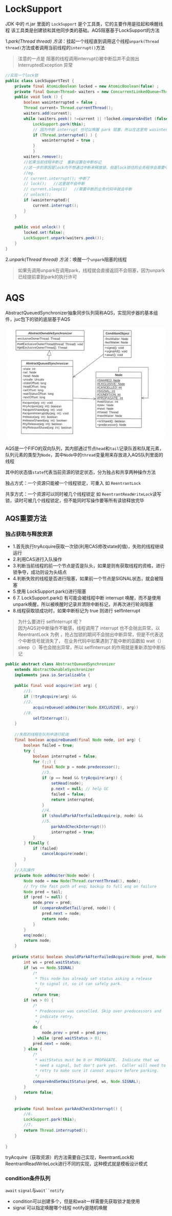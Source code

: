 # LockSupport 
JDK 中的 rt.jar 里面的 `LockSupport` 是个工具类，它的主要作用是挂起和唤醒线程
该工具类是创建锁和其他同步类的基础。AQS阻塞基于LockSupport的方法

1.*park(Thread thread) 方法*：挂起一个线程直到调用这个线程`unpark(Thread thread)`方法或者调用当前线程的`interrupt()`方法

> 注意的一点是 阻塞的线程调用interrupt()被中断后并不会抛出 InterruptedException 异常
```java
//实现一个lock锁
public class LockSupportTest {
    private final AtomicBoolean locked = new AtomicBoolean(false) ;
    private final Queue<Thread> waiters = new ConcurrentLinkedQueue<Thread>();
    public void lock () {
        boolean wasinterrupted = false ;
        Thread current= Thread.currentThread();
        waiters.add(current);
        while (waiters.peek() !=current || !locked.compareAndSet (false , true)) {
            LockSupport.park(this);
            // 因为中断 interrupt 也可以唤醒 park 阻塞，所以在这里用 wasinterrupted 进行标记是否因中断而引起的唤醒，并清除线程自身的中断标记，然后继续循环 park 进行阻塞
            if (Thread.interrupted() ) {
                wasinterrupted = true ;
            }
            }
        waiters.remove();
        //如果当前线程中断过  重新设置在中断标记
        //这一步的原因是lock内不想通过中断来释放锁，但是lock锁住的业务程序会需要中断的状态
        //eg. 
        // current.interrupt(); 中断了
        // lock();   //这里就不会中断
        // current.sleep(1)   //需要中断的业务代码中就会中断
        // unlock();
        if (wasinterrupted){
            current.interrupt();
        }
    }

    public void unlock() {
        locked.set(false);
        LockSupport.unpark(waiters.peek());
    }
}


```

2.*unpark(Thread thread) 方法*：唤醒一个`unpark`阻塞的线程

> 如果先调用unpark在调用park，线程就会直接返回不会阻塞，因为unpark已经提前拿到park的执行许可


# AQS 
AbstractQueuedSynchronizer抽象同步队列简称AQS，实现同步器的基本组件，juc包下的锁的底层基于AQS

![aqs](../../../img/多线程/AQS1.jpg)

AQS是一个FIFO的双向队列，其内部通过节点`head`和`tail`记录队首和队尾元素，队列元素的类型为`Node`，其中`Node`中的`thread`变量用来存放进入AQS队列里面的线程

其中的状态值`state`代表当前资源的锁定状态，分为独占和共享两种操作方法

独占方式：一个资源只能被一个线程锁定，可重入 如 `ReentrantLock`

共享方式：一个资源可以同时被几个线程锁定  如 `ReentrantReadWriteLock`读写锁，读时可被几个线程锁定，但不能同时写操作要等所有读锁释放完毕


## AQS重要方法

### 独占获取与释放资源

- 1.首先执行tryAcquire获取一次锁(利用CAS修改state的值)，失败的线程继续运行
- 2.利用CAS进行入队操作
- 3.判断当前线程的前一个节点是否是队头，如果是则有获取线程的资格，进行锁争夺，成功则设为头结点
- 4.判断失败的线程是否进行阻塞，如果前一个节点是SIGNAL状态，就会被阻塞
- 5.使用 LockSupport.park()进行阻塞
- 6 7. LockSupport.park() 有可能会被线程中断 interrupt 唤醒，而不是使用unpark唤醒，所以被唤醒时记录并清除中断标记，并再次进行轮询阻塞 
- 8.线程获取锁成功时，如果中断标记为 true 则进行 selfInterrupt

> 为什么要进行 selfInterrupt 呢？  
> 因为AQS对中断操作不敏感，线程调用了 interrupt 也不会抛出异常，以 ReentrantLock 为例 ，抢占加锁的期间不会抛出中断异常，但是不代表这个中断信号就消失了，
> 在业务代码中如果遇到了能中断的函数如 wait（） sleep（）等也会抛出异常，所以 selfInterrupt 的作用就是重新添加中断标记

```java
public abstract class AbstractQueuedSynchronizer
    extends AbstractOwnableSynchronizer
    implements java.io.Serializable {

    public final void acquire(int arg) {
        //1.
        if (!tryAcquire(arg) &&
        //2.
            acquireQueued(addWaiter(Node.EXCLUSIVE), arg))
        //8.
            selfInterrupt();
    }

    //失败的线程在队列中进行轮询
    final boolean acquireQueued(final Node node, int arg) {
        boolean failed = true;
        try {
            boolean interrupted = false;
            for (;;) {
                final Node p = node.predecessor();
                //3.
                if (p == head && tryAcquire(arg)) {
                    setHead(node);
                    p.next = null; // help GC
                    failed = false;
                    return interrupted;
                }
                //4.
                if (shouldParkAfterFailedAcquire(p, node) &&
                //5.
                    parkAndCheckInterrupt())
                    interrupted = true;
            }
        } finally {
            if (failed)
                cancelAcquire(node);
        }
    }
    //入队操作
    private Node addWaiter(Node mode) {
        Node node = new Node(Thread.currentThread(), mode);
        // Try the fast path of enq; backup to full enq on failure
        Node pred = tail;
        if (pred != null) {
            node.prev = pred;
            if (compareAndSetTail(pred, node)) {
                pred.next = node;
                return node;
            }
        }
        enq(node);
        return node;
    }

   private static boolean shouldParkAfterFailedAcquire(Node pred, Node node) {
        int ws = pred.waitStatus;
        if (ws == Node.SIGNAL)
            /*
             * This node has already set status asking a release
             * to signal it, so it can safely park.
             */
            return true;
        if (ws > 0) {
            /*
             * Predecessor was cancelled. Skip over predecessors and
             * indicate retry.
             */
            do {
                node.prev = pred = pred.prev;
            } while (pred.waitStatus > 0);
            pred.next = node;
        } else {
            /*
             * waitStatus must be 0 or PROPAGATE.  Indicate that we
             * need a signal, but don't park yet.  Caller will need to
             * retry to make sure it cannot acquire before parking.
             */
            compareAndSetWaitStatus(pred, ws, Node.SIGNAL);
        }
        return false;
    }

    private final boolean parkAndCheckInterrupt() {
        //6.
        LockSupport.park(this);
        //7.
        return Thread.interrupted();
    }

}
```
tryAcquire（获取资源）的方法需要自己实现，ReentrantLock和ReentrantReadWriteLock进行不同的实现，这种模式就是模板设计模式

### condition条件队列

`await` `signal`与`wait``notify` 

- condition可以创建多个，但是和wait一样需要先获取锁才能使用
- signal 可以指定唤醒哪个线程 notify是随机唤醒